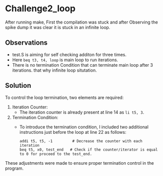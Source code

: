 # Challenge2_loop 

After running make, First the compilation was stuck and after Observing the spike dump it was clear it is stuck in an infinite loop.
## Observations 
- test.S is aiming for self checking additon for three times.
- Here `beq t3, t4, loop` is main loop to run iterations.
- There is no termination Condition that can terminate main loop after 3 iterations. that why infinite loop situtation.
  
## Solution
To control the loop termination, two elements are required:
1. Iteration Counter:
   - The iteration counter is already present at line 14 as `li t5, 3`.
2. Termination Condition:
   - To introduce the termination condition, I included two additional instructions just before the loop at line 22 as follows:
   
         addi t5, t5, -1         # Decrease the counter with each iteration
         beq t5, x0, test_end   # Check if the counter/iterator is equal to 0 for proceed to the test_end.
These adjustments were made to ensure proper termination control in the program.